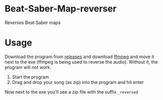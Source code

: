 # Beat-Saber-Map-reverser
Reverses Beat Saber maps

# Usage
Download the program from [releases](https://github.com/ComputerElite/Beat-Saber-Map-reverser/releases) and download [ffmpeg](https://ffmpeg.org/download.html#build-windows) and move it next to the exe (ffmpeg is being used to reverse the audio). Without it, the program will not work.
1. Start the program
2. Drag and drop your song (as zip) into the program and hit enter

Now next to the exe you'll see a zip file with the suffix `_reversed`
